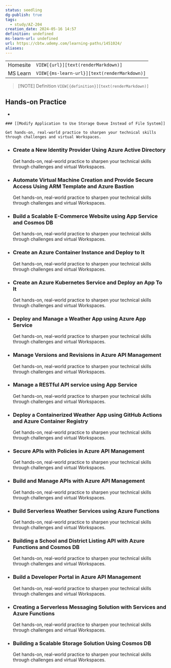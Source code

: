 ```yaml
---
status: seedling
dg-publish: true
tags:
  - study/AZ-204
creation_date: 2024-05-16 14:57
definition: undefined
ms-learn-url: undefined
url: https://cbtw.udemy.com/learning-paths/1451024/
aliases:
---
```


|          |                                              |
| -------- | -------------------------------------------- |
| Homesite | `VIEW[{url}][text(renderMarkdown)]`          |
| MS Learn | `VIEW[{ms-learn-url}][text(renderMarkdown)]` |

> [!NOTE] Definition
> `VIEW[{definition}][text(renderMarkdown)]`


## Hands-on Practice

-   
    
    ### [[Modify Application to Use Storage Queue Instead of File System]]
    
    Get hands-on, real-world practice to sharpen your technical skills through challenges and virtual Workspaces.
    
    
- ### Create a New Identity Provider Using Azure Active Directory
    
    Get hands-on, real-world practice to sharpen your technical skills through challenges and virtual Workspaces.
    
- ### Automate Virtual Machine Creation and Provide Secure Access Using ARM Template and Azure Bastion
    
    Get hands-on, real-world practice to sharpen your technical skills through challenges and virtual Workspaces.

- ### Build a Scalable E-Commerce Website using App Service and Cosmos DB
    
    Get hands-on, real-world practice to sharpen your technical skills through challenges and virtual Workspaces.

- ### Create an Azure Container Instance and Deploy to It
    
    Get hands-on, real-world practice to sharpen your technical skills through challenges and virtual Workspaces.

- ### Create an Azure Kubernetes Service and Deploy an App To It
    
    Get hands-on, real-world practice to sharpen your technical skills through challenges and virtual Workspaces.

- ### Deploy and Manage a Weather App using Azure App Service
    
    Get hands-on, real-world practice to sharpen your technical skills through challenges and virtual Workspaces.

- ### Manage Versions and Revisions in Azure API Management
    
    Get hands-on, real-world practice to sharpen your technical skills through challenges and virtual Workspaces.
     
- ### Manage a RESTful API service using App Service
    
    Get hands-on, real-world practice to sharpen your technical skills through challenges and virtual Workspaces.

- ### Deploy a Containerized Weather App using GitHub Actions and Azure Container Registry
    
    Get hands-on, real-world practice to sharpen your technical skills through challenges and virtual Workspaces.

- ### Secure APIs with Policies in Azure API Management
    
    Get hands-on, real-world practice to sharpen your technical skills through challenges and virtual Workspaces.

- ### Build and Manage APIs with Azure API Management
    
    Get hands-on, real-world practice to sharpen your technical skills through challenges and virtual Workspaces.

- ### Build Serverless Weather Services using Azure Functions
    
    Get hands-on, real-world practice to sharpen your technical skills through challenges and virtual Workspaces.

- ### Building a School and District Listing API with Azure Functions and Cosmos DB
    
    Get hands-on, real-world practice to sharpen your technical skills through challenges and virtual Workspaces.

- ### Build a Developer Portal in Azure API Management
    
    Get hands-on, real-world practice to sharpen your technical skills through challenges and virtual Workspaces.

- ### Creating a Serverless Messaging Solution with Services and Azure Functions
    
    Get hands-on, real-world practice to sharpen your technical skills through challenges and virtual Workspaces.

- ### Building a Scalable Storage Solution Using Cosmos DB
    
    Get hands-on, real-world practice to sharpen your technical skills through challenges and virtual Workspaces.
